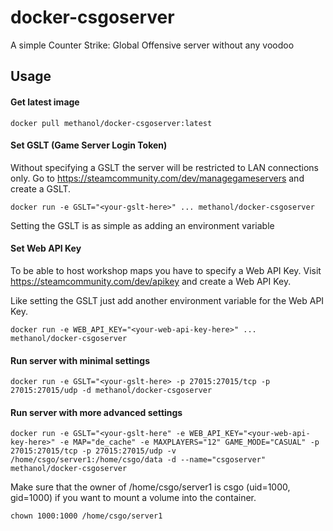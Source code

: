 # docker-csgoserver

A simple Counter Strike: Global Offensive server without any voodoo

## Usage

#### Get latest image

    docker pull methanol/docker-csgoserver:latest

#### Set GSLT (Game Server Login Token)

Without specifying a GSLT the server will be restricted to LAN connections only. Go to https://steamcommunity.com/dev/managegameservers and create a GSLT.

    docker run -e GSLT="<your-gslt-here>" ... methanol/docker-csgoserver

Setting the GSLT is as simple as adding an environment variable

#### Set Web API Key

To be able to host workshop maps you have to specify a Web API Key. Visit https://steamcommunity.com/dev/apikey and create a Web API Key.

Like setting the GSLT just add another environment variable for the Web API Key.

    docker run -e WEB_API_KEY="<your-web-api-key-here>" ... methanol/docker-csgoserver

#### Run server with minimal settings

    docker run -e GSLT="<your-gslt-here> -p 27015:27015/tcp -p 27015:27015/udp -d methanol/docker-csgoserver

#### Run server with more advanced settings

    docker run -e GSLT="<your-gslt-here" -e WEB_API_KEY="<your-web-api-key-here>" -e MAP="de_cache" -e MAXPLAYERS="12" GAME_MODE="CASUAL" -p 27015:27015/tcp -p 27015:27015/udp -v /home/csgo/server1:/home/csgo/data -d --name="csgoserver" methanol/docker-csgoserver

Make sure that the owner of /home/csgo/server1 is csgo (uid=1000, gid=1000) if you want to mount a volume into the container.

    chown 1000:1000 /home/csgo/server1

